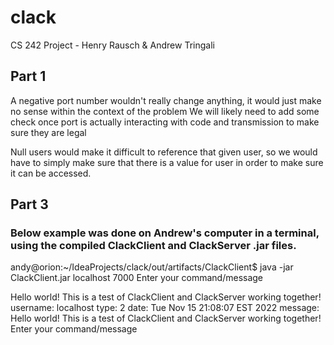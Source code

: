# clack
 CS 242 Project - Henry Rausch & Andrew Tringali
 
 ## Part 1
A negative port number wouldn't really change anything, it would just make no sense within the context of the problem
We will likely need to add some check once port is actually interacting with code and transmission to make sure they are legal

Null users would make it difficult to reference that given user, so we would have to simply make sure that there is a value for user
in order to make sure it can be accessed.

## Part 3

### Below example was done on Andrew's computer in a terminal, using the compiled ClackClient and ClackServer .jar files.

andy@orion:~/IdeaProjects/clack/out/artifacts/ClackClient$ java -jar ClackClient.jar localhost 7000
Enter your command/message

Hello world! This is a test of ClackClient and ClackServer working together!
username: localhost
type: 2
date: Tue Nov 15 21:08:07 EST 2022
message: Hello world! This is a test of ClackClient and ClackServer working together!
Enter your command/message
